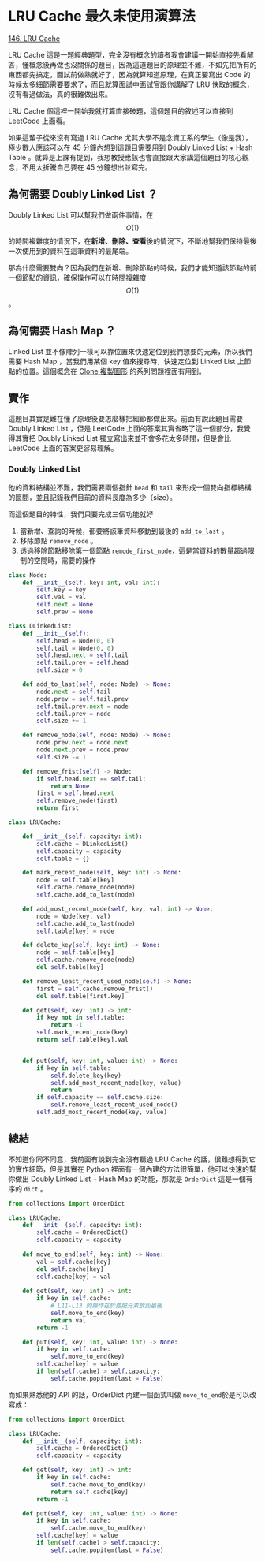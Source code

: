 # LRU Cache 最久未使用演算法

[146. LRU Cache](https://leetcode.com/problems/lru-cache/)

LRU Cache 這是一題經典題型，完全沒有概念的讀者我會建議一開始直接先看解答，懂概念後再做也沒關係的題目，因為這道題目的原理並不難，不如先把所有的東西都先搞定，面試前做熟就好了，因為就算知道原理，在真正要寫出 Code 的時候太多細節需要要求了，而且就算面試中面試官跟你講解了 LRU 快取的概念，沒有看過做法，真的很難做出來。

LRU Cache 個這裡一開始我就打算直接破題，這個題目的敘述可以直接到 LeetCode 上面看。

如果這輩子從來沒有寫過 LRU Cache 尤其大學不是念資工系的學生（像是我），極少數人應該可以在 45 分鐘內想到這題目需要用到 Doubly Linked List + Hash Table 。就算是上課有提到，我想教授應該也會直接跟大家講這個題目的核心觀念，不用太折騰自己要在 45 分鐘想出並寫完。

## 為何需要 Doubly Linked List ？

Doubly Linked List 可以幫我們做兩件事情，在 $$O(1)$$ 的時間複雜度的情況下，在**新增、刪除、查看**後的情況下，不斷地幫我們保持最後一次使用到的資料在這筆資料的最尾端。

那為什麼需要雙向？因為我們在新增、刪除節點的時候，我們才能知道該節點的前一個節點的資訊，確保操作可以在時間複雜度 $$O(1) $$ 。

## 為何需要 Hash Map ？

Linked List 並不像陣列一樣可以靠位置來快速定位到我們想要的元素，所以我們需要 Hash Map ，當我們用某個 key 值來搜尋時，快速定位到 Linked List 上節點的位置。這個概念在 [Clone 複製圖形](../clone-graph/) 的系列問題裡面有用到。

## 實作

這題目其實是難在懂了原理後要怎麼樣把細節都做出來。前面有說此題目需要 Doubly Linked List ，但是 LeetCode 上面的答案其實省略了這一個部分，我覺得其實把 Doubly Linked List 獨立寫出來並不會多花太多時間，但是會比 LeetCode 上面的答案更容易理解。

### Doubly Linked List

他的資料結構並不難，我們需要兩個指針 `head` 和 `tail` 來形成一個雙向指標結構的區間，並且記錄我們目前的資料長度為多少（size）。

而這個題目的特性，我們只要完成三個功能就好

1. 當新增、查詢的時候，都要將該筆資料移動到最後的 `add_to_last` 。
2. 移除節點 `remove_node` 。
3. 透過移除節點移除第一個節點 `remode_first_node`，這是當資料的數量超過限制的空間時，需要的操作

```python
class Node:
    def __init__(self, key: int, val: int):
        self.key = key
        self.val = val
        self.next = None
        self.prev = None

class DLinkedList:
    def __init__(self):
        self.head = Node(0, 0)
        self.tail = Node(0, 0)
        self.head.next = self.tail
        self.tail.prev = self.head
        self.size = 0

    def add_to_last(self, node: Node) -> None:
        node.next = self.tail
        node.prev = self.tail.prev
        self.tail.prev.next = node
        self.tail.prev = node
        self.size += 1

    def remove_node(self, node: Node) -> None:
        node.prev.next = node.next
        node.next.prev = node.prev
        self.size -= 1

    def remove_frist(self) -> Node:
        if self.head.next == self.tail:
            return None
        first = self.head.next
        self.remove_node(first)
        return first
```

```python
class LRUCache:

    def __init__(self, capacity: int):
        self.cache = DLinkedList()
        self.capacity = capacity
        self.table = {}

    def mark_recent_node(self, key: int) -> None:
        node = self.table[key]
        self.cache.remove_node(node)
        self.cache.add_to_last(node)

    def add_most_recent_node(self, key, val: int) -> None:
        node = Node(key, val)
        self.cache.add_to_last(node)
        self.table[key] = node

    def delete_key(self, key: int) -> None:
        node = self.table[key]
        self.cache.remove_node(node)
        del self.table[key]

    def remove_least_recent_used_node(self) -> None:
        first = self.cache.remove_frist()
        del self.table[first.key]

    def get(self, key: int) -> int:
        if key not in self.table:
            return -1
        self.mark_recent_node(key)
        return self.table[key].val


    def put(self, key: int, value: int) -> None:
        if key in self.table:
            self.delete_key(key)
            self.add_most_recent_node(key, value)
            return
        if self.capacity == self.cache.size:
            self.remove_least_recent_used_node()
        self.add_most_recent_node(key, value)
```

## 總結

不知道你同不同意，我前面有說到完全沒有聽過 LRU Cache 的話，很難想得到它的實作細節，但是其實在 Python 裡面有一個內建的方法很簡單，他可以快速的幫你做出 Doubly Linked List + Hash Map 的功能，那就是 `OrderDict` 這是一個有序的 `dict` 。

```python
from collections import OrderDict

class LRUCache:
    def __init__(self, capacity: int):
        self.cache = OrderedDict()
        self.capacity = capacity
    
    def move_to_end(self, key: int) -> None:
        val = self.cache[key]
        del self.cache[key]
        self.cache[key] = val
    
    def get(self, key: int) -> int:
        if key in self.cache:
            # L11-L13 的操作在於要把元素放到最後
            self.move_to_end(key)
            return val
        return -1

    def put(self, key: int, value: int) -> None:
        if key in self.cache:
            self.move_to_end(key)
        self.cache[key] = value
        if len(self.cache) > self.capacity:
            self.cache.popitem(last = False)
```

而如果熟悉他的 API 的話，OrderDict 內建一個函式叫做 `move_to_end`於是可以改寫成：

```python
from collections import OrderDict

class LRUCache:
    def __init__(self, capacity: int):
        self.cache = OrderedDict()
        self.capacity = capacity

    def get(self, key: int) -> int:
        if key in self.cache:
            self.cache.move_to_end(key)
            return self.cache[key]
        return -1

    def put(self, key: int, value: int) -> None:
        if key in self.cache:
            self.cache.move_to_end(key)
        self.cache[key] = value
        if len(self.cache) > self.capacity:
            self.cache.popitem(last = False)
```

